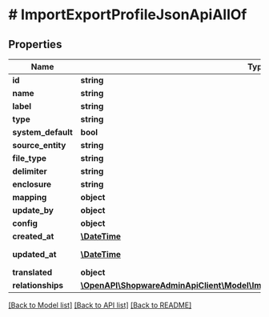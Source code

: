 # # ImportExportProfileJsonApiAllOf

## Properties

Name | Type | Description | Notes
------------ | ------------- | ------------- | -------------
**id** | **string** |  | [optional]
**name** | **string** |  | [optional]
**label** | **string** |  |
**type** | **string** |  | [optional]
**system_default** | **bool** |  | [optional]
**source_entity** | **string** |  |
**file_type** | **string** |  |
**delimiter** | **string** |  |
**enclosure** | **string** |  |
**mapping** | **object** |  | [optional]
**update_by** | **object** |  | [optional]
**config** | **object** |  | [optional]
**created_at** | [**\DateTime**](\DateTime.md) |  | [readonly]
**updated_at** | [**\DateTime**](\DateTime.md) |  | [optional] [readonly]
**translated** | **object** |  | [optional]
**relationships** | [**\OpenAPI\ShopwareAdminApiClient\Model\ImportExportProfileJsonApiAllOfRelationships**](ImportExportProfileJsonApiAllOfRelationships.md) |  | [optional]

[[Back to Model list]](../../README.md#models) [[Back to API list]](../../README.md#endpoints) [[Back to README]](../../README.md)

